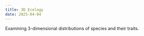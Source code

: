 ```yaml
---
title: 3D Ecology
date: 2025-04-04
---
```


Examining 3-dimensional distributions of species and their traits.